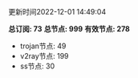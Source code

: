 更新时间2022-12-01 14:49:04

**总订阅: 73**
**总节点: 999**
**有效节点: 278**
- trojan节点: 49
- v2ray节点: 199
- ss节点: 30
